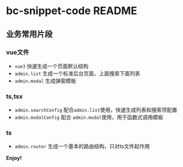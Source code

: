 # bc-snippet-code README

## 业务常用片段

### vue文件

- `vue3`  快速生成一个页面默认结构
- `admin.list` 生成一个标准后台页面，上面搜索下面列表
- `admin.modal` 生成弹窗模板

### ts,tsx

- `admin.searchConfig` 配合`admin.list`使用，快速生成列表和搜索项配置
- `admin.modalConfig` 配合 `admin.modal`使用，用于函数式调用模板

### ts
- `admin.router` 生成一个基本的路由结构，只对ts文件起作用


**Enjoy!**
